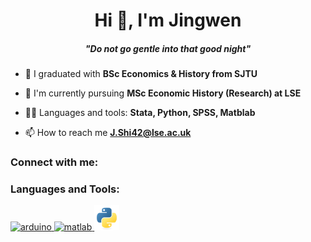 <h1 align="center">Hi 👋, I'm Jingwen</h1>
<h5 align="center">"Do not go gentle into that good night"</h5>

- 🌱 I graduated with **BSc Economics & History from SJTU**

- 🌱 I'm currently pursuing **MSc Economic History (Research) at LSE**

- 👨‍💻 Languages and tools: **Stata, Python, SPSS, Matblab**

- 📫 How to reach me **J.Shi42@lse.ac.uk**

<h3 align="left">Connect with me:</h3>
<p align="left">
</p>

<h3 align="left">Languages and Tools:</h3>
<p align="left"> <a href="https://www.arduino.cc/" target="_blank" rel="noreferrer"> <img src="https://cdn.worldvectorlogo.com/logos/arduino-1.svg" alt="arduino" width="40" height="40"/> </a> <a href="https://www.mathworks.com/" target="_blank" rel="noreferrer"> <img src="https://upload.wikimedia.org/wikipedia/commons/2/21/Matlab_Logo.png" alt="matlab" width="40" height="40"/> </a> <a href="https://www.python.org" target="_blank" rel="noreferrer"> <img src="https://raw.githubusercontent.com/devicons/devicon/master/icons/python/python-original.svg" alt="python" width="40" height="40"/> </a> </p>
